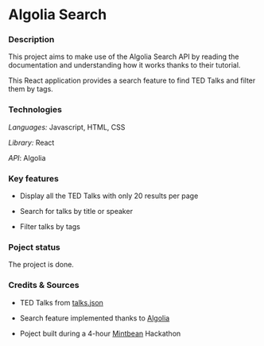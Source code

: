 # Algolia Search

### Description

This project aims to make use of the Algolia Search API by reading the documentation and understanding how it works thanks to their tutorial.

This React application provides a search feature to find TED Talks and filter them by tags.

### Technologies

*Languages:* Javascript, HTML, CSS

*Library:* React

*API*: Algolia

### Key features

* Display all the TED Talks with only 20 results per page

* Search for talks by title or speaker

* Filter talks by tags

### Poject status

The project is done.

### Credits & Sources

* TED Talks from [talks.json](https://raw.githubusercontent.com/algolia/datasets/master/tedtalks/talks.json)
  
* Search feature implemented thanks to [Algolia](https://www.algolia.com/)

* Poject built during a 4-hour [Mintbean](https://www.mintbean.io/) Hackathon
